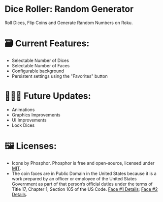 # Dice Roller: Random Generator
Roll Dices, Flip Coins and Generate Random Numbers on Roku.

# 🗃️ Current Features:
- Selectable Number of Dices
- Selectable Number of Faces
- Configurable background
- Persistent settings using the "Favorites" button

# 👨🏽‍💻 Future Updates:
- Animations
- Graphics Improvements
- UI Improvements
- Lock Dices



# 🖼️ Licenses:

- Icons by Phosphor. Phosphor is free and open-source, licensed under [MIT](https://raw.githubusercontent.com/phosphor-icons/homepage/master/LICENSE).
- The coin faces are in Public Domain in the United States because it is a work prepared by an officer or employee of the United States Government as part of that person’s official duties under the terms of Title 17, Chapter 1, Section 105 of the US Code. [Face #1 Details](https://en.wikipedia.org/wiki/File:Presidential_dollar_coin_reverse.png); [Face #2 Details](https://en.wikipedia.org/wiki/File:George_Washington_Presidential_$1_Coin_obverse.png).

